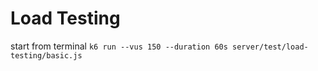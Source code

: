 
# Load Testing

start from terminal
`k6 run --vus 150 --duration 60s server/test/load-testing/basic.js`

